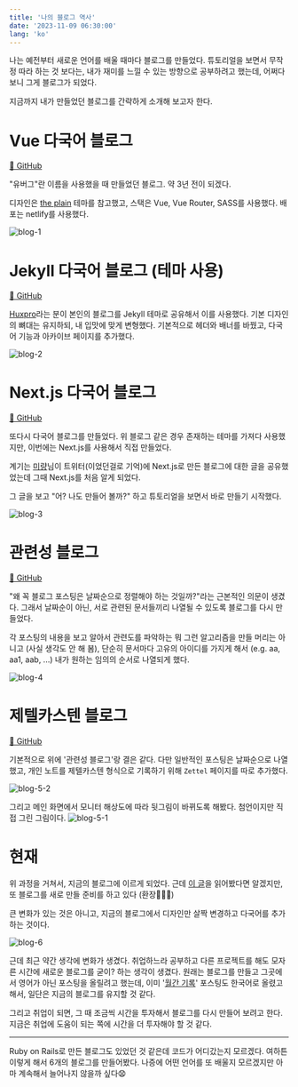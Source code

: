 ```yaml
---
title: '나의 블로그 역사'
date: '2023-11-09 06:30:00'
lang: 'ko'
---
```


나는 예전부터 새로운 언어를 배울 때마다 블로그를 만들었다. 튜토리얼을 보면서 무작정 따라 하는 것 보다는, 내가 재미를 느낄 수 있는 방향으로 공부하려고 했는데, 어쩌다 보니 그게 블로그가 되었다.

지금까지 내가 만들었던 블로그를 간략하게 소개해 보고자 한다.

# Vue 다국어 블로그

[🔗 GitHub](https://github.com/rolemadelen/vue-blog)

"유버그"란 이름을 사용했을 때 만들었던 블로그. 약 3년 전이 되겠다.

디자인은 [the plain](https://github.com/heiswayi/the-plain) 테마를 참고했고, 스택은 Vue, Vue Router, SASS를 사용했다. 배포는 netlify를 사용했다.

![blog-1](/images/blog-history/blog1.gif)

# Jekyll 다국어 블로그 (테마 사용)

[🔗 GitHub](https://github.com/euisblue/euisblue.github.io)

[Huxpro](https://github.com/Huxpro/huxpro.github.io)라는 분이 본인의 블로그를 Jekyll 테마로 공유해서 이를 사용했다. 기본 디자인의 뼈대는 유지하되, 내 입맛에 맞게 변형했다. 기본적으로 헤더와 배너를 바꿨고, 다국어 기능과 아카이브 페이지를 추가했다.

![blog-2](/images/blog-history/blog2.gif)

# Next.js 다국어 블로그

[🔗 GitHub](https://github.com/euisblue/bluelog)

또다시 다국어 블로그를 만들었다. 위 블로그 같은 경우 존재하는 테마를 가져다 사용했지만, 이번에는 Next.js를 사용해서 직접 만들었다.

계기는 [미량](https://miryang.dev/about)님이 트위터(이었던걸로 기억)에 Next.js로 만든 블로그에 대한 글을 공유했었는데 그때 Next.js를 처음 알게 되었다.

그 글을 보고 "어? 나도 만들어 볼까?" 하고 튜토리얼을 보면서 바로 만들기 시작했다.

![blog-3](/images/blog-history/blog3.gif)

# 관련성 블로그

[🔗 GitHub](https://github.com/rolemadelen/blog-v1)

"왜 꼭 블로그 포스팅은 날짜순으로 정렬해야 하는 것일까?"라는 근본적인 의문이 생겼다. 그래서 날짜순이 아닌, 서로 관련된 문서들끼리 나열될 수 있도록 블로그를 다시 만들었다.

각 포스팅의 내용을 보고 알아서 관련도를 파악하는 뭐 그런 알고리즘을 만들 머리는 아니고 (사실 생각도 안 해 봄), 단순히 문서마다 고유의 아이디를 가지게 해서 (e.g. aa, aa1, aab, ...) 내가 원하는 임의의 순서로 나열되게 했다.

![blog-4](/images/blog-history/blog4.gif)

# 제텔카스텐 블로그

[🔗 GitHub](https://github.com/rolemadelen/blog-v2)

기본적으로 위에 '관련성 블로그'랑 결은 같다. 다만 일반적인 포스팅은 날짜순으로 나열했고, 개인 노트를 제텔카스텐 형식으로 기록하기 위해 `Zettel` 페이지를 따로 추가했다.

![blog-5-2](/images/blog-history/blog5-2.gif)

그리고 메인 화면에서 모니터 해상도에 따라 뒷그림이 바뀌도록 해봤다. 첨언이지만 직접 그린 그림이다.
![blog-5-1](/images/blog-history/blog5-1.gif)

# 현재

위 과정을 거쳐서, 지금의 블로그에 이르게 되었다.
근데 [이 글](./monthly-record-2023-10)을 읽어봤다면 알겠지만, 또 블로그를 새로 만들 준비를 하고 있다 (환장🤷🏻‍♂️)

큰 변화가 있는 것은 아니고, 지금의 블로그에서 디자인만 살짝 변경하고 다국어를 추가하는 것이다.

![blog-6](/images/monthly-record-2023-10/project1-blog.gif)

근데 최근 약간 생각에 변화가 생겼다. 취업하느라 공부하고 다른 프로젝트를 해도 모자른 시간에 새로운 블로그를 굳이? 하는 생각이 생겼다. 원래는 블로그를 만들고 그곳에서 영어가 아닌 포스팅을 올릴려고 했는데, 이미 '[월간 기록](./monthly-record-2023-10)' 포스팅도 한국어로 올렸고 해서, 일단은 지금의 블로그를 유지할 것 같다.

그리고 취업이 되면, 그 때 조금씩 시간을 투자해서 블로그를 다시 만들어 보려고 한다. 지금은 취업에 도움이 되는 쪽에 시간을 더 투자해야 할 것 같다.

---

Ruby on Rails로 만든 블로그도 있었던 것 같은데 코드가 어디갔는지 모르겠다. 여하튼 이렇게 해서 6개의 블로그를 만들어봤다. 나증에 어떤 언어를 또 배울지 모르겠지만 아마 계속해서 늘어나지 않을까 싶다😧
